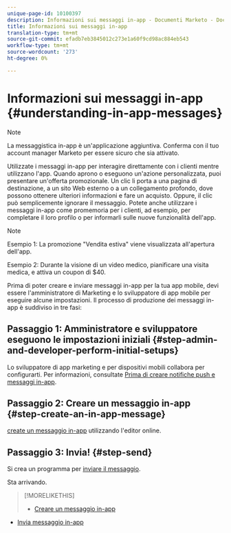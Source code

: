 ```yaml
---
unique-page-id: 10100397
description: Informazioni sui messaggi in-app - Documenti Marketo - Documentazione prodotto
title: Informazioni sui messaggi in-app
translation-type: tm+mt
source-git-commit: efadb7eb3845012c273e1a60f9cd98ac884eb543
workflow-type: tm+mt
source-wordcount: '273'
ht-degree: 0%

---
```



# Informazioni sui messaggi in-app {#understanding-in-app-messages}

>[!NOTE]
>
>La messaggistica in-app è un&#39;applicazione aggiuntiva. Conferma con il tuo account manager Marketo per essere sicuro che sia attivato.

Utilizzate i messaggi in-app per interagire direttamente con i clienti mentre utilizzano l&#39;app. Quando aprono o eseguono un&#39;azione personalizzata, puoi presentare un&#39;offerta promozionale. Un clic li porta a una pagina di destinazione, a un sito Web esterno o a un collegamento profondo, dove possono ottenere ulteriori informazioni e fare un acquisto. Oppure, il clic può semplicemente ignorare il messaggio.  Potete anche utilizzare i messaggi in-app come promemoria per i clienti, ad esempio, per completare il loro profilo o per informarli sulle nuove funzionalità dell&#39;app.

>[!NOTE]
>
>Esempio 1: La promozione &quot;Vendita estiva&quot; viene visualizzata all&#39;apertura dell&#39;app.
>
>Esempio 2: Durante la visione di un video medico, pianificare una visita medica, e attiva un coupon di $40.

Prima di poter creare e inviare messaggi in-app per la tua app mobile, devi essere l&#39;amministratore di Marketing e lo sviluppatore di app mobile per eseguire alcune impostazioni.  Il processo di produzione dei messaggi in-app è suddiviso in tre fasi:

## Passaggio 1: Amministratore e sviluppatore eseguono le impostazioni iniziali {#step-admin-and-developer-perform-initial-setups}

Lo sviluppatore di app marketing e per dispositivi mobili collabora per configurarti. Per informazioni, consultate [Prima di creare notifiche push e messaggi in-app](/help/marketo/product-docs/mobile-marketing/admin/before-you-create-push-notifications-and-in-app-messages.md).

## Passaggio 2: Creare un messaggio in-app {#step-create-an-in-app-message}

[create un messaggio in-app](http://docs.marketo.com/display/docs/create+an+in-app+message) utilizzando l&#39;editor online.

## Passaggio 3: Invia! {#step-send}

Si crea un programma per [inviare il messaggio](http://docs.marketo.com/display/docs/send+your+in-app+message).

Sta arrivando.

>[!MORELIKETHIS]
>
>* [Creare un messaggio in-app](http://docs.marketo.com/display/docs/create+an+in-app+message)
   >
   >
* [Invia messaggio in-app](http://docs.marketo.com/display/docs/send+your+in-app+message)

